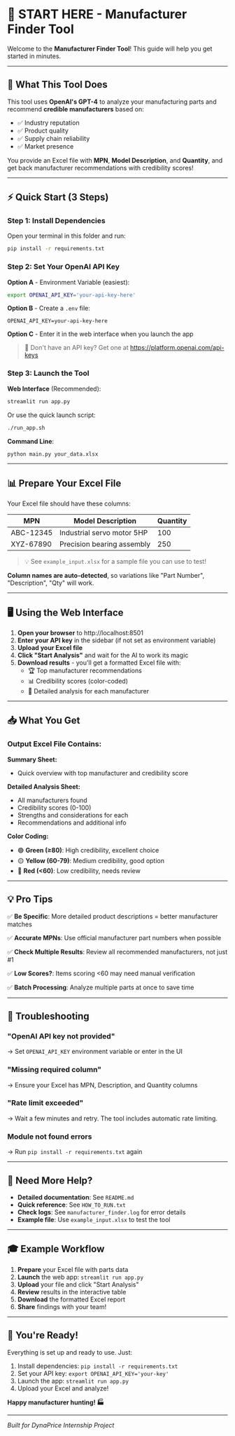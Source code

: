 # 🚀 START HERE - Manufacturer Finder Tool

Welcome to the **Manufacturer Finder Tool**! This guide will help you get started in minutes.

---

## 🎯 What This Tool Does

This tool uses **OpenAI's GPT-4** to analyze your manufacturing parts and recommend **credible manufacturers** based on:
- ✅ Industry reputation
- ✅ Product quality  
- ✅ Supply chain reliability
- ✅ Market presence

You provide an Excel file with **MPN**, **Model Description**, and **Quantity**, and get back manufacturer recommendations with credibility scores!

---

## ⚡ Quick Start (3 Steps)

### Step 1: Install Dependencies

Open your terminal in this folder and run:

```bash
pip install -r requirements.txt
```

### Step 2: Set Your OpenAI API Key

**Option A** - Environment Variable (easiest):
```bash
export OPENAI_API_KEY='your-api-key-here'
```

**Option B** - Create a `.env` file:
```
OPENAI_API_KEY=your-api-key-here
```

**Option C** - Enter it in the web interface when you launch the app

> 🔑 Don't have an API key? Get one at https://platform.openai.com/api-keys

### Step 3: Launch the Tool

**Web Interface** (Recommended):
```bash
streamlit run app.py
```

Or use the quick launch script:
```bash
./run_app.sh
```

**Command Line**:
```bash
python main.py your_data.xlsx
```

---

## 📊 Prepare Your Excel File

Your Excel file should have these columns:

| MPN | Model Description | Quantity |
|-----|------------------|----------|
| ABC-12345 | Industrial servo motor 5HP | 100 |
| XYZ-67890 | Precision bearing assembly | 250 |

> 💡 See `example_input.xlsx` for a sample file you can use to test!

**Column names are auto-detected**, so variations like "Part Number", "Description", "Qty" will work.

---

## 🖥️ Using the Web Interface

1. **Open your browser** to http://localhost:8501
2. **Enter your API key** in the sidebar (if not set as environment variable)
3. **Upload your Excel file**
4. **Click "Start Analysis"** and wait for the AI to work its magic
5. **Download results** - you'll get a formatted Excel file with:
   - 🏆 Top manufacturer recommendations
   - 📊 Credibility scores (color-coded)
   - 📝 Detailed analysis for each manufacturer

---

## 📥 What You Get

### Output Excel File Contains:

**Summary Sheet:**
- Quick overview with top manufacturer and credibility score

**Detailed Analysis Sheet:**
- All manufacturers found
- Credibility scores (0-100)
- Strengths and considerations for each
- Recommendations and additional info

**Color Coding:**
- 🟢 **Green (≥80)**: High credibility, excellent choice
- 🟡 **Yellow (60-79)**: Medium credibility, good option
- 🔴 **Red (<60)**: Low credibility, needs review

---

## 💡 Pro Tips

✅ **Be Specific**: More detailed product descriptions = better manufacturer matches

✅ **Accurate MPNs**: Use official manufacturer part numbers when possible

✅ **Check Multiple Results**: Review all recommended manufacturers, not just #1

✅ **Low Scores?**: Items scoring <60 may need manual verification

✅ **Batch Processing**: Analyze multiple parts at once to save time

---

## 🔧 Troubleshooting

### "OpenAI API key not provided"
→ Set `OPENAI_API_KEY` environment variable or enter in the UI

### "Missing required column"  
→ Ensure your Excel has MPN, Description, and Quantity columns

### "Rate limit exceeded"
→ Wait a few minutes and retry. The tool includes automatic rate limiting.

### Module not found errors
→ Run `pip install -r requirements.txt` again

---

## 📖 Need More Help?

- **Detailed documentation**: See `README.md`
- **Quick reference**: See `HOW_TO_RUN.txt`  
- **Check logs**: See `manufacturer_finder.log` for error details
- **Example file**: Use `example_input.xlsx` to test the tool

---

## 🎓 Example Workflow

1. **Prepare** your Excel file with parts data
2. **Launch** the web app: `streamlit run app.py`
3. **Upload** your file and click "Start Analysis"
4. **Review** results in the interactive table
5. **Download** the formatted Excel report
6. **Share** findings with your team!

---

## 🚀 You're Ready!

Everything is set up and ready to use. Just:

1. Install dependencies: `pip install -r requirements.txt`
2. Set your API key: `export OPENAI_API_KEY='your-key'`
3. Launch the app: `streamlit run app.py`
4. Upload your Excel and analyze!

**Happy manufacturer hunting! 🏭**

---

*Built for DynaPrice Internship Project*

